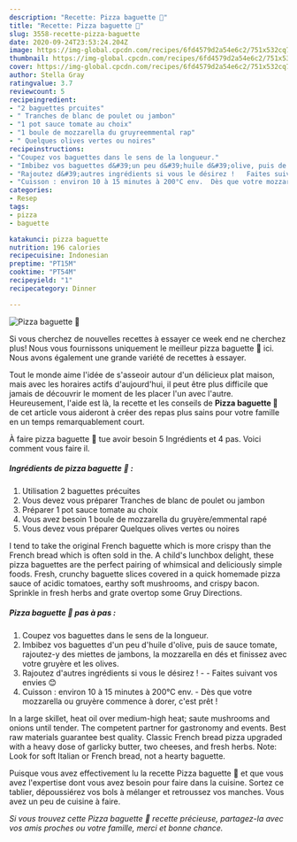 ```yaml
---
description: "Recette: Pizza baguette 🍕"
title: "Recette: Pizza baguette 🍕"
slug: 3558-recette-pizza-baguette
date: 2020-09-24T23:53:24.204Z
image: https://img-global.cpcdn.com/recipes/6fd4579d2a54e6c2/751x532cq70/pizza-baguette-🍕-photo-principale-de-la-recette.jpg
thumbnail: https://img-global.cpcdn.com/recipes/6fd4579d2a54e6c2/751x532cq70/pizza-baguette-🍕-photo-principale-de-la-recette.jpg
cover: https://img-global.cpcdn.com/recipes/6fd4579d2a54e6c2/751x532cq70/pizza-baguette-🍕-photo-principale-de-la-recette.jpg
author: Stella Gray
ratingvalue: 3.7
reviewcount: 5
recipeingredient:
- "2 baguettes prcuites"
- " Tranches de blanc de poulet ou jambon"
- "1 pot sauce tomate au choix"
- "1 boule de mozzarella du gruyreemmental rap"
- " Quelques olives vertes ou noires"
recipeinstructions:
- "Coupez vos baguettes dans le sens de la longueur."
- "Imbibez vos baguettes d&#39;un peu d&#39;huile d&#39;olive, puis de sauce tomate, rajoutez-y des miettes de jambons, la mozzarella en dés et finissez avec votre gruyère et les olives."
- "Rajoutez d&#39;autres ingrédients si vous le désirez !   Faites suivant vos envies 😊"
- "Cuisson : environ 10 à 15 minutes à 200°C env.  Dès que votre mozzarella ou gruyère commence à dorer, c&#39;est prêt !"
categories:
- Resep
tags:
- pizza
- baguette

katakunci: pizza baguette 
nutrition: 196 calories
recipecuisine: Indonesian
preptime: "PT15M"
cooktime: "PT54M"
recipeyield: "1"
recipecategory: Dinner

---
```



![Pizza baguette 🍕](https://img-global.cpcdn.com/recipes/6fd4579d2a54e6c2/751x532cq70/pizza-baguette-🍕-photo-principale-de-la-recette.jpg)

Si vous cherchez de nouvelles recettes à essayer ce week end ne cherchez plus! Nous vous fournissons uniquement le meilleur pizza baguette 🍕 ici. Nous avons également une grande variété de recettes à essayer.

Tout le monde aime l'idée de s'asseoir autour d'un délicieux plat maison, mais avec les horaires actifs d'aujourd'hui, il peut être plus difficile que jamais de découvrir le moment de les placer l'un avec l'autre. Heureusement, l'aide est là, la recette et les conseils de <strong> Pizza baguette 🍕 </strong> de cet article vous aideront à créer des repas plus sains pour votre famille en un temps remarquablement court.

<!--inarticleads1-->

À faire pizza baguette 🍕 tue avoir besoin 5 Ingrédients et 4 pas. Voici comment vous faire il.

##### Ingrédients de pizza baguette 🍕 :

1. Utilisation 2 baguettes précuites
1. Vous devez vous préparer  Tranches de blanc de poulet ou jambon
1. Préparer 1 pot sauce tomate au choix
1. Vous avez besoin 1 boule de mozzarella du gruyère/emmental rapé
1. Vous devez vous préparer  Quelques olives vertes ou noires


I tend to take the original French baguette which is more crispy than the French bread which is often sold in the. A child&#39;s lunchbox delight, these pizza baguettes are the perfect pairing of whimsical and deliciously simple foods. Fresh, crunchy baguette slices covered in a quick homemade pizza sauce of acidic tomatoes, earthy soft mushrooms, and crispy bacon. Sprinkle in fresh herbs and grate overtop some Gruy Directions. 

<!--inarticleads2-->

##### Pizza baguette 🍕 pas à pas :

1. Coupez vos baguettes dans le sens de la longueur.
1. Imbibez vos baguettes d&#39;un peu d&#39;huile d&#39;olive, puis de sauce tomate, rajoutez-y des miettes de jambons, la mozzarella en dés et finissez avec votre gruyère et les olives.
1. Rajoutez d&#39;autres ingrédients si vous le désirez !  -  - Faites suivant vos envies 😊
1. Cuisson : environ 10 à 15 minutes à 200°C env.  - Dès que votre mozzarella ou gruyère commence à dorer, c&#39;est prêt !


In a large skillet, heat oil over medium-high heat; saute mushrooms and onions until tender. The competent partner for gastronomy and events. Best raw materials guarantee best quality. Classic French bread pizza upgraded with a heavy dose of garlicky butter, two cheeses, and fresh herbs. Note: Look for soft Italian or French bread, not a hearty baguette. 

<!--inarticleads1-->

<p>
Puisque vous avez effectivement lu la recette Pizza baguette 🍕 et que vous avez l'expertise dont vous avez besoin pour faire dans la cuisine. Sortez ce tablier, dépoussiérez vos bols à mélanger et retroussez vos manches. Vous avez un peu de cuisine à faire.
</p>

<p>
<i>Si vous trouvez cette Pizza baguette 🍕 recette précieuse, partagez-la avec vos amis proches ou votre famille, merci et bonne chance.</i>
</p>
